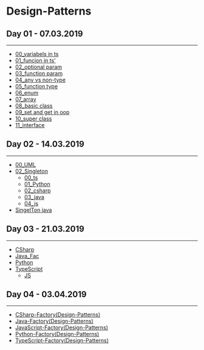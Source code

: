 # Design-Patterns

## Day 01 - 07.03.2019
***
  - [00_variabels in ts](https://github.com/bsharabi/Design-Patterns/tree/master/Day%2001%20-%2007.03.2019/00_variabels%20in%20ts)
  - [01_funcion in ts'](https://github.com/bsharabi/Design-Patterns/tree/master/Day%2001%20-%2007.03.2019/01_funcion%20in%20ts')
  - [02_optional param](https://github.com/bsharabi/Design-Patterns/tree/master/Day%2001%20-%2007.03.2019/02_optional%20param)
  - [03_function param](https://github.com/bsharabi/Design-Patterns/tree/master/Day%2001%20-%2007.03.2019/03_function%20param)
  - [04_any vs non-type](https://github.com/bsharabi/Design-Patterns/tree/master/Day%2001%20-%2007.03.2019/04_any%20vs%20non-type)
  - [05_function type](https://github.com/bsharabi/Design-Patterns/tree/master/Day%2001%20-%2007.03.2019/05_function%20type)
  - [06_enum](https://github.com/bsharabi/Design-Patterns/tree/master/Day%2001%20-%2007.03.2019/06_enum)
  - [07_array](https://github.com/bsharabi/Design-Patterns/tree/master/Day%2001%20-%2007.03.2019/07_array)
  - [08_basic class](https://github.com/bsharabi/Design-Patterns/tree/master/Day%2001%20-%2007.03.2019/08_basic%20class)
  - [09_set and get in oop](https://github.com/bsharabi/Design-Patterns/tree/master/Day%2001%20-%2007.03.2019/09_set%20and%20get%20in%20oop)
  - [10_super class](https://github.com/bsharabi/Design-Patterns/tree/master/Day%2001%20-%2007.03.2019/10_super%20class)
  - [11_interface](https://github.com/bsharabi/Design-Patterns/tree/master/Day%2001%20-%2007.03.2019/11_interface)
## Day 02 - 14.03.2019
***
  - [00_UML](https://github.com/bsharabi/Design-Patterns/tree/master/Day%2002%20-%2014.03.2019/00_UML)
  - [02_Singleton](https://github.com/bsharabi/Design-Patterns/tree/master/Day%2002%20-%2014.03.2019/02_Singleton)
    - [00_ts](https://github.com/bsharabi/Design-Patterns/tree/master/Day%2002%20-%2014.03.2019/02_Singleton/00_ts)
    - [01_Python](https://github.com/bsharabi/Design-Patterns/tree/master/Day%2002%20-%2014.03.2019/02_Singleton/01_Python)
    - [02_csharp](https://github.com/bsharabi/Design-Patterns/tree/master/Day%2002%20-%2014.03.2019/02_Singleton/02_csharp)
    - [03_java](https://github.com/bsharabi/Design-Patterns/tree/master/Day%2002%20-%2014.03.2019/02_Singleton/03_java)
    - [04_js](https://github.com/bsharabi/Design-Patterns/tree/master/Day%2002%20-%2014.03.2019/02_Singleton/04_js)
  - [SingelTon java](https://github.com/bsharabi/Design-Patterns/tree/master/Day%2002%20-%2014.03.2019/SingelTon%20java)
## Day 03 - 21.03.2019
***
  - [CSharp](https://github.com/bsharabi/Design-Patterns/tree/master/Day%2003%20-%2021.03.2019/CSharp)
  - [Java_Fac](https://github.com/bsharabi/Design-Patterns/tree/master/Day%2003%20-%2021.03.2019/Java_Fac)
  - [Python](https://github.com/bsharabi/Design-Patterns/tree/master/Day%2003%20-%2021.03.2019/Python)
  - [TypeScript](https://github.com/bsharabi/Design-Patterns/tree/master/Day%2003%20-%2021.03.2019/TypeScript)
    - [JS](https://github.com/bsharabi/Design-Patterns/tree/master/Day%2003%20-%2021.03.2019/TypeScript/JS)
## Day 04 - 03.04.2019
***
  - [CSharp-Factory(Design-Patterns)](https://github.com/bsharabi/Design-Patterns/tree/master/Day%2004%20-%2003.04.2019/CSharp-Factory(Design-Patterns))
  - [Java-Factory(Design-Patterns)](https://github.com/bsharabi/Design-Patterns/tree/master/Day%2004%20-%2003.04.2019/Java-Factory(Design-Patterns))
  - [JavaScript-Factory(Design-Patterns)](https://github.com/bsharabi/Design-Patterns/tree/master/Day%2004%20-%2003.04.2019/JavaScript-Factory(Design-Patterns))
  - [Python-Factory(Design-Patterns)](https://github.com/bsharabi/Design-Patterns/tree/master/Day%2004%20-%2003.04.2019/Python-Factory(Design-Patterns))
  - [TypeScript-Factory(Design-Patterns)](https://github.com/bsharabi/Design-Patterns/tree/master/Day%2004%20-%2003.04.2019/TypeScript-Factory(Design-Patterns))
